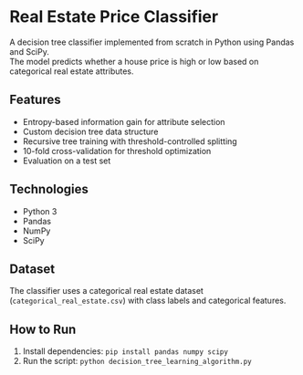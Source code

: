 # Real Estate Price Classifier

A decision tree classifier implemented from scratch in Python using Pandas and SciPy.  
The model predicts whether a house price is high or low based on categorical real estate attributes.

## Features

- Entropy-based information gain for attribute selection
- Custom decision tree data structure
- Recursive tree training with threshold-controlled splitting
- 10-fold cross-validation for threshold optimization
- Evaluation on a test set

## Technologies
- Python 3
- Pandas
- NumPy
- SciPy

## Dataset
The classifier uses a categorical real estate dataset (`categorical_real_estate.csv`) with class labels and categorical features.

## How to Run

1. Install dependencies:
   ```pip install pandas numpy scipy```
2. Run the script:
   ```python decision_tree_learning_algorithm.py```
